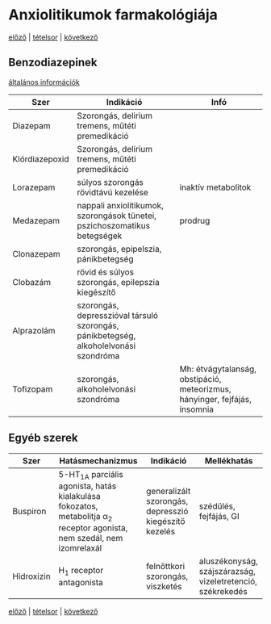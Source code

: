 # Anxiolitikumok farmakológiája

[előző](link) | [tételsor](0.%20Tételsor.md) | [következő](5.%20Szedatohipnotikumok%20I.%20benzodiazepin%20receptoron%20ható%20szerek.md)

## Benzodiazepinek

[általános információk](5.%20Szedatohipnotikumok%20I.%20benzodiazepin%20receptoron%20ható%20szerek.md#benzodiazepinek)

Szer | Indikáció | Infó
--- | --- | ---
Diazepam | Szorongás, delirium tremens, műtéti premedikáció
Klórdiazepoxid | Szorongás, delirium tremens, műtéti premedikáció
Lorazepam | súlyos szorongás rövidtávú kezelése | inaktív metabolitok
Medazepam | nappali anxiolitikumok, szorongások tünetei, pszichoszomatikus betegségek | prodrug
Clonazepam | szorongás, epipelszia, pánikbetegség
Clobazám | rövid és súlyos szorongás, epilepszia kiegészítő
Alprazolám | szorongás, depresszióval társuló szorongás, pánikbetegség, alkoholelvonási szondróma
Tofizopam | szorongás, alkoholelvonási szondróma | Mh: étvágytalanság, obstipáció, meteorizmus, hányinger, fejfájás, insomnia

## Egyéb szerek

Szer | Hatásmechanizmus | Indikáció | Mellékhatás
--- | --- | --- | ---
Buspiron | 5-HT<sub>1A</sub> parciális agonista, hatás kialakulása fokozatos, metabolitja α<sub>2</sub> receptor agonista, nem szedál, nem izomrelaxál | generalizált szorongás, depresszió kiegészítő kezelés | szédülés, fejfájás, GI
Hidroxizin | H<sub>1</sub> receptor antagonista | felnőttkori szorongás, viszketés | aluszékonyság, szájszárazság, vizeletretenció, székrekedés

[előző](link) | [tételsor](0.%20Tételsor.md) | [következő](5.%20Szedatohipnotikumok%20I.%20benzodiazepin%20receptoron%20ható%20szerek.md)
